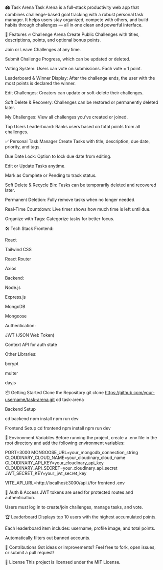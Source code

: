 🏟️ Task Arena
Task Arena is a full-stack productivity web app that combines challenge-based goal tracking with a robust personal task manager. It helps users stay organized, compete with others, and build habits through challenges — all in one clean and powerful interface.

🚀 Features
🔥 Challenge Arena
Create Public Challenges with titles, descriptions, points, and optional bonus points.

Join or Leave Challenges at any time.

Submit Challenge Progress, which can be updated or deleted.

Voting System: Users can vote on submissions. Each vote = 1 point.

Leaderboard & Winner Display: After the challenge ends, the user with the most points is declared the winner.

Edit Challenges: Creators can update or soft-delete their challenges.

Soft Delete & Recovery: Challenges can be restored or permanently deleted later.

My Challenges: View all challenges you’ve created or joined.

Top Users Leaderboard: Ranks users based on total points from all challenges.

✅ Personal Task Manager
Create Tasks with title, description, due date, priority, and tags.

Due Date Lock: Option to lock due date from editing.

Edit or Update Tasks anytime.

Mark as Complete or Pending to track status.

Soft Delete & Recycle Bin: Tasks can be temporarily deleted and recovered later.

Permanent Deletion: Fully remove tasks when no longer needed.

Real-Time Countdown: Live timer shows how much time is left until due.

Organize with Tags: Categorize tasks for better focus.

🛠️ Tech Stack
Frontend:

React

Tailwind CSS

React Router

Axios

Backend:

Node.js

Express.js

MongoDB

Mongoose

Authentication:

JWT (JSON Web Token)

Context API for auth state

Other Libraries:

bcrypt

multer

dayjs

📦 Getting Started
Clone the Repository
git clone https://github.com/your-username/task-arena.git
cd task-arena

Backend Setup

cd backend
npm install
npm run dev

Frontend Setup
cd frontend
npm install
npm run dev

🔐 Environment Variables
Before running the project, create a .env file in the root directory and add the following environment variables:

PORT=3000
MONGOOSE_URL=your_mongodb_connection_string
CLOUDINARY_CLOUD_NAME=your_cloudinary_cloud_name
CLOUDINARY_API_KEY=your_cloudinary_api_key
CLOUDINARY_API_SECRET=your_cloudinary_api_secret
JWT_SECRET_KEY=your_jwt_secret_key

VITE_API_URL=http://localhost:3000/api  //for frontend .env

🔐 Auth & Access
JWT tokens are used for protected routes and authentication.

Users must log in to create/join challenges, manage tasks, and vote.

🏆 Leaderboard
Displays top 10 users with the highest accumulated points.

Each leaderboard item includes: username, profile image, and total points.

Automatically filters out banned accounts.

🤝 Contributions
Got ideas or improvements? Feel free to fork, open issues, or submit a pull request!

📄 License
This project is licensed under the MIT License.

